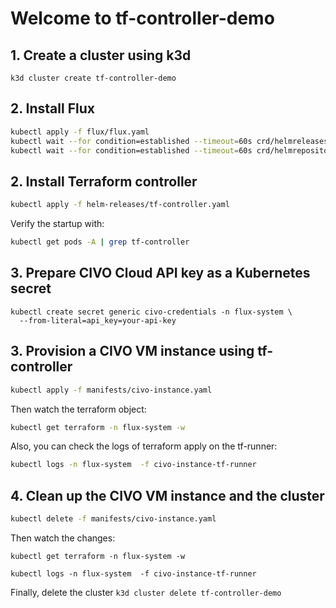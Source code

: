 # Welcome to tf-controller-demo

## 1. Create a cluster using k3d

```
k3d cluster create tf-controller-demo
```

## 2. Install Flux

```bash
kubectl apply -f flux/flux.yaml
kubectl wait --for condition=established --timeout=60s crd/helmreleases.helm.toolkit.fluxcd.io
kubectl wait --for condition=established --timeout=60s crd/helmrepositories.source.toolkit.fluxcd.io
```

## 2. Install Terraform controller

```bash
kubectl apply -f helm-releases/tf-controller.yaml
```

Verify the startup with:

```bash
kubectl get pods -A | grep tf-controller
```

## 3. Prepare CIVO Cloud API key as a Kubernetes secret

```
kubectl create secret generic civo-credentials -n flux-system \
  --from-literal=api_key=your-api-key
```

## 3. Provision a CIVO VM instance using tf-controller

```bash
kubectl apply -f manifests/civo-instance.yaml
```

Then watch the terraform object:

```bash
kubectl get terraform -n flux-system -w
```

Also, you can check the logs of terraform apply on the tf-runner:

```bash
kubectl logs -n flux-system  -f civo-instance-tf-runner
```

## 4. Clean up the CIVO VM instance and the cluster

```bash
kubectl delete -f manifests/civo-instance.yaml
```

Then watch the changes:

```
kubectl get terraform -n flux-system -w
```

```
kubectl logs -n flux-system  -f civo-instance-tf-runner
```

Finally, delete the cluster `k3d cluster delete tf-controller-demo`
